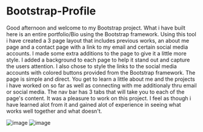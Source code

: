 # Bootstrap-Profile

 Good afternoon and welcome to my Bootstrap project. What i have built here is an entire portfolio/Bio 
 using the Bootstrap framework. Using this tool i have created a 3 page layout that includes previous
 works, an about me page and a contact page with a link to my email and certain social media accounts. 
 I made some extra additions to the page to give it a little more style. I added a background to each
 page to help it stand out and capture the users attention. I also chose to style the links to the social 
 media accounts with colored buttons provided from the Bootstrap framework. The page is simple and direct. 
 You get to learn a little about me and the projects i have worked on so far as well as connecting with me additionaly thru email or social media. The nav bar has 3 tabs that will take you to each of the page's
 content. It was a pleasure to work on this project. I feel as though i have learned alot from it and gained 
 alot of experience in seeing what works well together and what doesn't. 

![image](https://user-images.githubusercontent.com/73912705/105559613-a0ca3180-5cdf-11eb-9a9f-852144f9f895.png)
![image](https://user-images.githubusercontent.com/73912705/105559659-bb040f80-5cdf-11eb-9f7f-013ee18cc50a.png)




